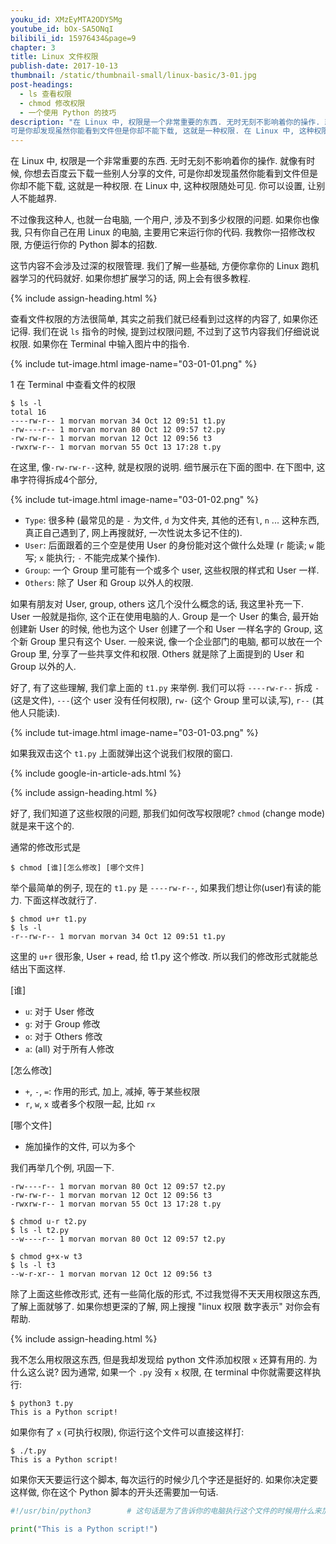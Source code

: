 ```yaml
---
youku_id: XMzEyMTA2ODY5Mg
youtube_id: bOx-SA5ONqI
bilibili_id: 15976434&page=9
chapter: 3
title: Linux 文件权限
publish-date: 2017-10-13
thumbnail: /static/thumbnail-small/linux-basic/3-01.jpg
post-headings:
  - ls 查看权限
  - chmod 修改权限
  - 一个使用 Python 的技巧
description: "在 Linux 中, 权限是一个非常重要的东西. 无时无刻不影响着你的操作. 就像有时候, 你想去百度云下载一些别人分享的文件,
可是你却发现虽然你能看到文件但是你却不能下载, 这就是一种权限. 在 Linux 中, 这种权限随处可见. 你可以设置, 让别人不能越界."
---
```



在 Linux 中, 权限是一个非常重要的东西. 无时无刻不影响着你的操作. 就像有时候, 你想去百度云下载一些别人分享的文件,
可是你却发现虽然你能看到文件但是你却不能下载, 这就是一种权限. 在 Linux 中, 这种权限随处可见. 你可以设置, 让别人不能越界.

不过像我这种人, 也就一台电脑, 一个用户, 涉及不到多少权限的问题. 如果你也像我, 只有你自己在用 Linux 的电脑,
主要用它来运行你的代码. 我教你一招修改权限, 方便运行你的 Python 脚本的招数.

这节内容不会涉及过深的权限管理. 我们了解一些基础, 方便你拿你的 Linux 跑机器学习的代码就好. 如果你想扩展学习的话, 网上会有很多教程.



{% include assign-heading.html %}

查看文件权限的方法很简单, 其实之前我们就已经看到过这样的内容了, 如果你还记得. 我们在说 `ls` 指令的时候, 提到过权限问题,
不过到了这节内容我们仔细说说权限. 如果你在 Terminal 中输入图片中的指令.

{% include tut-image.html image-name="03-01-01.png" %}

1 在 Terminal 中查看文件的权限

```shell
$ ls -l
total 16
----rw-r-- 1 morvan morvan 34 Oct 12 09:51 t1.py
-rw----r-- 1 morvan morvan 80 Oct 12 09:57 t2.py
-rw-rw-r-- 1 morvan morvan 12 Oct 12 09:56 t3
-rwxrw-r-- 1 morvan morvan 55 Oct 13 17:28 t.py
```

在这里, 像`-rw-rw-r--`这种, 就是权限的说明. 细节展示在下面的图中. 在下图中,
这串字符得拆成4个部分,

{% include tut-image.html image-name="03-01-02.png" %}

* `Type`: 很多种 (最常见的是 `-` 为文件, `d` 为文件夹, 其他的还有`l`, `n` ... 这种东西, 真正自己遇到了, 网上再搜就好, 一次性说太多记不住的).
* `User`: 后面跟着的三个空是使用 User 的身份能对这个做什么处理 (`r` 能读; `w` 能写; `x` 能执行; `-` 不能完成某个操作).
* `Group`: 一个 Group 里可能有一个或多个 user, 这些权限的样式和 User 一样.
* `Others`: 除了 User 和 Group 以外人的权限.

如果有朋友对 User, group, others 这几个没什么概念的话, 我这里补充一下.
User 一般就是指你, 这个正在使用电脑的人. Group 是一个 User 的集合, 最开始创建新 User 的时候, 他也为这个 User 创建了一个和 User 一样名字的 Group, 这个新 Group 里只有这个 User.
一般来说, 像一个企业部门的电脑, 都可以放在一个 Group 里, 分享了一些共享文件和权限. Others 就是除了上面提到的 User 和 Group 以外的人.

好了, 有了这些理解, 我们拿上面的 `t1.py` 来举例.
我们可以将 `----rw-r--` 拆成 `-` (这是文件), `---`(这个 user 没有任何权限), `rw-` (这个 Group 里可以读,写), `r--` (其他人只能读).


{% include tut-image.html image-name="03-01-03.png" %}

如果我双击这个 `t1.py` 上面就弹出这个说我们权限的窗口.








{% include google-in-article-ads.html %}

{% include assign-heading.html %}

好了, 我们知道了这些权限的问题, 那我们如何改写权限呢? `chmod` (change mode) 就是来干这个的.

通常的修改形式是

```shell
$ chmod [谁][怎么修改] [哪个文件]
```

举个最简单的例子, 现在的 `t1.py` 是 `----rw-r--`, 如果我们想让你(user)有读的能力. 下面这样改就行了.

```shell
$ chmod u+r t1.py
$ ls -l
-r--rw-r-- 1 morvan morvan 34 Oct 12 09:51 t1.py
```

这里的 `u+r` 很形象, User + read, 给 t1.py 这个修改. 所以我们的修改形式就能总结出下面这样.

[谁]
* `u`: 对于 User 修改
* `g`: 对于 Group 修改
* `o`: 对于 Others 修改
* `a`: (all) 对于所有人修改

[怎么修改]
* `+`, `-`, `=`: 作用的形式, 加上, 减掉, 等于某些权限
* `r`, `w`, `x` 或者多个权限一起, 比如 `rx`

[哪个文件]
* 施加操作的文件, 可以为多个

我们再举几个例, 巩固一下.

```shell
-rw----r-- 1 morvan morvan 80 Oct 12 09:57 t2.py
-rw-rw-r-- 1 morvan morvan 12 Oct 12 09:56 t3
-rwxrw-r-- 1 morvan morvan 55 Oct 13 17:28 t.py

$ chmod u-r t2.py
$ ls -l t2.py
--w----r-- 1 morvan morvan 80 Oct 12 09:57 t2.py

$ chmod g+x-w t3
$ ls -l t3
--w-r-xr-- 1 morvan morvan 12 Oct 12 09:56 t3
```

除了上面这些修改形式, 还有一些简化版的形式, 不过我觉得不天天用权限这东西, 了解上面就够了.
如果你想更深的了解, 网上搜搜 "linux 权限 数字表示" 对你会有帮助.




{% include assign-heading.html %}

我不怎么用权限这东西, 但是我却发现给 python 文件添加权限 `x` 还算有用的. 为什么这么说?
因为通常, 如果一个 `.py` 没有 `x` 权限, 在 terminal 中你就需要这样执行:

```shell
$ python3 t.py
This is a Python script!
```

如果你有了 `x` (可执行权限), 你运行这个文件可以直接这样打:

```shell
$ ./t.py
This is a Python script!
```

如果你天天要运行这个脚本, 每次运行的时候少几个字还是挺好的. 如果你决定要这样做, 你在这个 Python 脚本的开头还需要加一句话.

```python
#!/usr/bin/python3        # 这句话是为了告诉你的电脑执行这个文件的时候用什么来加载

print("This is a Python script!")
```
